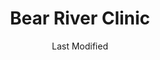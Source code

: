 ---
layout: location-page
date: Last Modified
description: "Local COVID-19 testing is available at Bear River Clinic in Tremonton, Utah, USA."
permalink: "locations/utah/tremonton/bear-river-clinic/"
tags:
  - locations
  - utah
title: Bear River Clinic
state: Utah
stateAbbr: UT
hood: "Tremonton"
address: "935 N 1000 W"
city: "Tremonton"
zip: "84337"
mapUrl: "http://maps.apple.com/?q=Bear+River+Clinic&address=935+N+1000+W,Tremonton,Utah,84337"
locationType: Drive-thru
phone: "435-207-4800"
website: "https://intermountainhealthcare.org/locations/bear-river-clinic/"
onlineBooking: undefined
closed: undefined
closedUpdate: April 17th, 2020
notes: "Requires phone screen."
days: Weekdays
hours: 9AM-5PM
altDays: Saturdays
altHours: 9AM-Noon
ctaMessage: Learn more
ctaUrl: "https://intermountainhealthcare.org/locations/bear-river-clinic/"
---